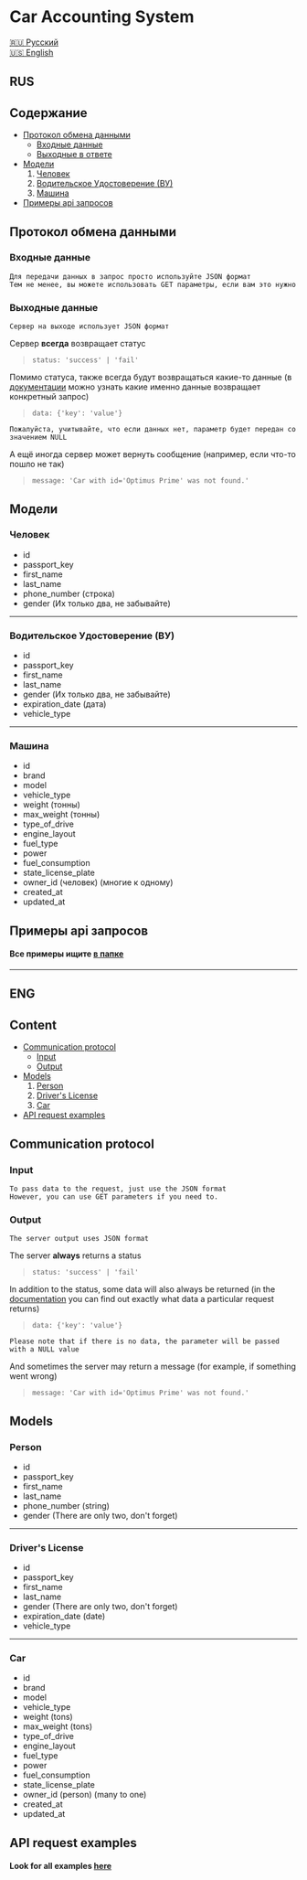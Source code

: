 # Car Accounting System

[🇷🇺 Русский](#rus)  
[🇺🇸 English](#eng)  

## RUS
## Содержание
* [Протокол обмена данными](#протокол-обмена-данными)
    * [Входные данные](#входные-данные)
    * [Выходные в ответе](#выходные-данные)
* [Модели](#модели)
    1. [Человек](#человек)
    2. [Водительское Удостоверение (ВУ)](#водительское-удостоверение--ву-)
    3. [Машина](#машина)
* [Примеры api запросов](#примеры-api-запросов)

## Протокол обмена данными
### Входные данные
    Для передачи данных в запрос просто используйте JSON формат  
    Тем не менее, вы можете использовать GET параметры, если вам это нужно  

### Выходные данные
    Сервер на выходе использует JSON формат

Сервер **всегда** возвращает статус  
> `status: 'success' | 'fail'`  

Помимо статуса, также всегда будут возвращаться какие-то данные (в [документации](documentation/) можно узнать какие именно данные возвращает конкретный запрос)  
> `data: {'key': 'value'}`  

    Пожалуйста, учитывайте, что если данных нет, параметр будет передан со значением NULL

А ещё иногда сервер может вернуть сообщение (например, если что-то пошло не так)  
> `message: 'Car with id='Optimus Prime' was not found.'`  

## Модели
### Человек
* id
* passport_key
* first_name
* last_name
* phone_number (строка)
* gender (Их только два, не  забывайте)
***

### Водительское Удостоверение (ВУ)
* id
* passport_key
* first_name
* last_name
* gender (Их только два, не  забывайте)
* expiration_date (дата)
* vehicle_type
***

### Машина
* id
* brand
* model
* vehicle_type
* weight (тонны)
* max_weight (тонны)
* type_of_drive
* engine_layout
* fuel_type
* power
* fuel_consumption
* state_license_plate
* owner_id (человек) (многие к одному)
* created_at
* updated_at

## Примеры api запросов
#### Все примеры ищите [в папке](examples/)

***

## ENG
## Content
* [Communication protocol](#communication-protocol)
    * [Input](#input)
    * [Output](#output)
* [Models](#models)
    1. [Person](#person)
    2. [Driver's License](#drivers-license)
    3. [Car](#car)
* [API request examples](#api-request-examples)

## Communication protocol
### Input
    To pass data to the request, just use the JSON format
    However, you can use GET parameters if you need to.

### Output
    The server output uses JSON format

The server **always** returns a status
> `status: 'success' | 'fail'`

In addition to the status, some data will also always be returned (in the [documentation](documentation/) you can find out exactly what data a particular request returns)
> `data: {'key': 'value'}`

    Please note that if there is no data, the parameter will be passed with a NULL value

And sometimes the server may return a message (for example, if something went wrong)
> `message: 'Car with id='Optimus Prime' was not found.'`

## Models
### Person
* id
* passport_key
* first_name
* last_name
* phone_number (string)
* gender (There are only two, don't forget)
***

### Driver's License
* id
* passport_key
* first_name
* last_name
* gender (There are only two, don't forget)
* expiration_date (date)
* vehicle_type
***

### Car
* id
* brand
* model
* vehicle_type
* weight (tons)
* max_weight (tons)
* type_of_drive
* engine_layout
* fuel_type
* power
* fuel_consumption
* state_license_plate
* owner_id (person) (many to one)
* created_at
* updated_at

## API request examples
#### Look for all examples [here](examples/)

